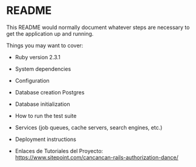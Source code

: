 # README

This README would normally document whatever steps are necessary to get the
application up and running.

Things you may want to cover:

* Ruby version 2.3.1

* System dependencies

* Configuration

* Database creation Postgres

* Database initialization

* How to run the test suite

* Services (job queues, cache servers, search engines, etc.)

* Deployment instructions

* Enlaces de Tutoriales del Proyecto: https://www.sitepoint.com/cancancan-rails-authorization-dance/
